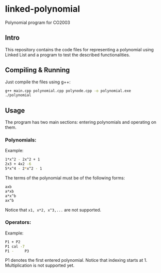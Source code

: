 # linked-polynomial
Polynomial program for CO2003

## Intro
This repository contains the code files for representing a polynomial using Linked List and a program to test the described functionalities.
## Compiling & Running
Just compile the files using g++:
```sh
g++ main.cpp polynomial.cpp polynode.cpp -o polynomial.exe
./polynomial
```
## Usage
The program has two main sections: entering polynomials and operating on them.
### Polynomials:
Example:
```sh
1*x^2 - 2x^2 + 1
2x3 + 4x2 -6
5*x^4 - 2*x^2 - 1
```
The terms of the polynomial must be of the following forms:
```sh
axb
a*xb
a*x^b
ax^b
```
Notice that ```x1, x*2, x^3,...```  are not supported.
### Operators:
Example:
```sh
P1 + P2
P1 cal -7
P1 -     P3
```
P1 denotes the first entered polynomial. Notice that indexing starts at 1.
Multiplication is not supported yet.